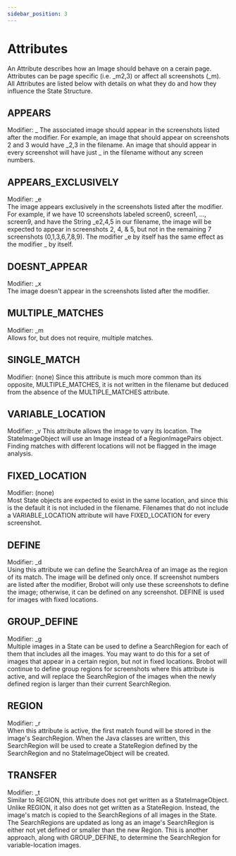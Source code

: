 ```yaml
---
sidebar_position: 3
---
```


# Attributes

An Attribute describes how an Image should behave on a cerain page. Attributes
can be page specific (i.e. _m2,3) or affect all screenshots (_m). All Attributes
are listed below with details on what they do and how they influence the State Structure. 

## APPEARS
Modifier: _
The associated image should appear in the screenshots listed after the modifier. 
For example, an image that should appear on screenshots 2 and 3 would have _2,3 in 
the filename. An image that should appear in every screenshot will have just _ in the 
filename without any screen numbers. 

## APPEARS_EXCLUSIVELY  
Modifier: _e  
The image appears exclusively in the screenshots listed after the modifier. For 
example, if we have 10 screenshots labeled screen0, screen1, ..., screen9, and 
have the String _e2,4,5 in our filename, the image will be expected to appear in
screenshots 2, 4, & 5, but not in the remaining 7 screenshots (0,1,3,6,7,8,9). 
The modifier _e by itself has the same effect as the modifier _ by itself.  

## DOESNT_APPEAR
Modifier: _x  
The image doesn't appear in the screenshots listed after the modifier. 

## MULTIPLE_MATCHES  
Modifier: _m  
Allows for, but does not require, multiple matches. 

## SINGLE_MATCH  
Modifier: (none)
Since this attribute is much more common than its opposite, MULTIPLE_MATCHES, it
is not written in the filename but deduced from the absence of the MULTIPLE_MATCHES
attribute.  

## VARIABLE_LOCATION  
Modifier: _v 
This attribute allows the image to vary its location. The StateImageObject will
use an Image instead of a RegionImagePairs object. Finding matches with different
locations will not be flagged in the image analysis. 

## FIXED_LOCATION  
Modifier: (none)  
Most State objects are expected to exist in the same location, and since this is
the default it is not included in the filename. Filenames that do not include a
VARIABLE_LOCATION attribute will have FIXED_LOCATION for every screenshot.  

## DEFINE  
Modifier: _d  
Using this attribute we can define the SearchArea of an image as the region of
its match. The image will be defined only once. If screenshot numbers are listed 
after the modifier, Brobot will only use these screenshots to define the image; 
otherwise, it can be defined on any screenshot. DEFINE is used for images with
fixed locations.  

## GROUP_DEFINE  
Modifier: _g  
Multiple images in a State can be used to define a SearchRegion for each of them
that includes all the images. You may want to do this for a set of images that 
appear in a certain region, but not in fixed locations. Brobot will continue to 
define group regions for screenshots where this attribute is active, and
will replace the SearchRegion of the images when the newly defined region is 
larger than their current SearchRegion.  

## REGION  
Modifier: _r  
When this attribute is active, the first match found will be stored in the 
image's SearchRegion. When the Java classes are written, this SearchRegion 
will be used to create a StateRegion defined by the SearchRegion and no 
StateImageObject will be created.  

## TRANSFER
Modifier: _t  
Similar to REGION, this attribute does not get written as a StateImageObject.
Unlike REGION, it also does not get written as a StateRegion. Instead, the image's 
match is copied to the SearchRegions of all images in the State. 
The SearchRegions are updated as long as an image's SearchRegion is either not yet
defined or smaller than the new Region. This is another approach, along with 
GROUP_DEFINE, to determine the SearchRegion for variable-location images.  